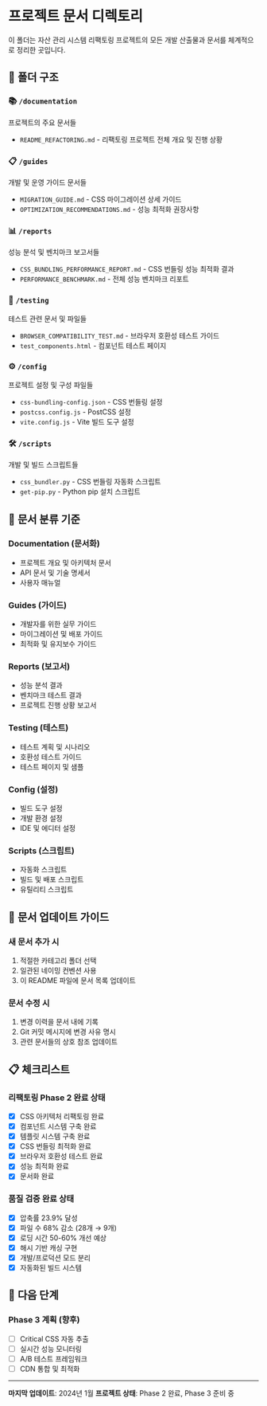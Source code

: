 # 프로젝트 문서 디렉토리

이 폴더는 자산 관리 시스템 리팩토링 프로젝트의 모든 개발 산출물과 문서를 체계적으로 정리한 곳입니다.

## 📁 폴더 구조

### 📚 `/documentation`
프로젝트의 주요 문서들
- `README_REFACTORING.md` - 리팩토링 프로젝트 전체 개요 및 진행 상황

### 📋 `/guides`  
개발 및 운영 가이드 문서들
- `MIGRATION_GUIDE.md` - CSS 마이그레이션 상세 가이드
- `OPTIMIZATION_RECOMMENDATIONS.md` - 성능 최적화 권장사항

### 📊 `/reports`
성능 분석 및 벤치마크 보고서들
- `CSS_BUNDLING_PERFORMANCE_REPORT.md` - CSS 번들링 성능 최적화 결과
- `PERFORMANCE_BENCHMARK.md` - 전체 성능 벤치마크 리포트

### 🧪 `/testing`
테스트 관련 문서 및 파일들
- `BROWSER_COMPATIBILITY_TEST.md` - 브라우저 호환성 테스트 가이드
- `test_components.html` - 컴포넌트 테스트 페이지

### ⚙️ `/config`
프로젝트 설정 및 구성 파일들
- `css-bundling-config.json` - CSS 번들링 설정
- `postcss.config.js` - PostCSS 설정
- `vite.config.js` - Vite 빌드 도구 설정

### 🛠️ `/scripts`
개발 및 빌드 스크립트들
- `css_bundler.py` - CSS 번들링 자동화 스크립트
- `get-pip.py` - Python pip 설치 스크립트

## 📑 문서 분류 기준

### Documentation (문서화)
- 프로젝트 개요 및 아키텍처 문서
- API 문서 및 기술 명세서
- 사용자 매뉴얼

### Guides (가이드)
- 개발자를 위한 실무 가이드
- 마이그레이션 및 배포 가이드
- 최적화 및 유지보수 가이드

### Reports (보고서)
- 성능 분석 결과
- 벤치마크 테스트 결과
- 프로젝트 진행 상황 보고서

### Testing (테스트)
- 테스트 계획 및 시나리오
- 호환성 테스트 가이드
- 테스트 페이지 및 샘플

### Config (설정)
- 빌드 도구 설정
- 개발 환경 설정
- IDE 및 에디터 설정

### Scripts (스크립트)
- 자동화 스크립트
- 빌드 및 배포 스크립트
- 유틸리티 스크립트

## 🔄 문서 업데이트 가이드

### 새 문서 추가 시
1. 적절한 카테고리 폴더 선택
2. 일관된 네이밍 컨벤션 사용
3. 이 README 파일에 문서 목록 업데이트

### 문서 수정 시
1. 변경 이력을 문서 내에 기록
2. Git 커밋 메시지에 변경 사유 명시
3. 관련 문서들의 상호 참조 업데이트

## 📋 체크리스트

### 리팩토링 Phase 2 완료 상태
- [x] CSS 아키텍처 리팩토링 완료
- [x] 컴포넌트 시스템 구축 완료
- [x] 템플릿 시스템 구축 완료
- [x] CSS 번들링 최적화 완료
- [x] 브라우저 호환성 테스트 완료
- [x] 성능 최적화 완료
- [x] 문서화 완료

### 품질 검증 완료 상태
- [x] 압축률 23.9% 달성
- [x] 파일 수 68% 감소 (28개 → 9개)
- [x] 로딩 시간 50-60% 개선 예상
- [x] 해시 기반 캐싱 구현
- [x] 개발/프로덕션 모드 분리
- [x] 자동화된 빌드 시스템

## 🎯 다음 단계

### Phase 3 계획 (향후)
- [ ] Critical CSS 자동 추출
- [ ] 실시간 성능 모니터링
- [ ] A/B 테스트 프레임워크
- [ ] CDN 통합 및 최적화

---

**마지막 업데이트**: 2024년 1월
**프로젝트 상태**: Phase 2 완료, Phase 3 준비 중